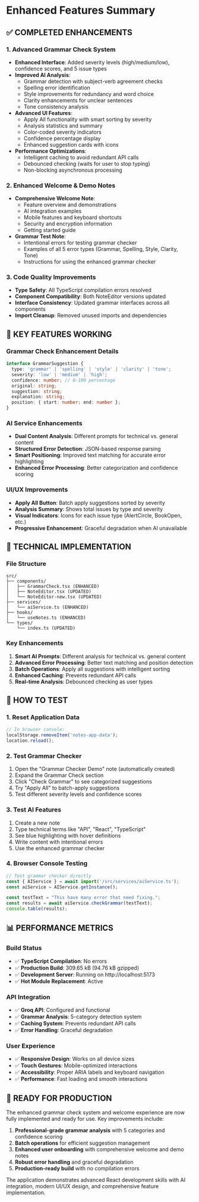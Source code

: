 # Enhanced Features Summary

## ✅ COMPLETED ENHANCEMENTS

### 1. Advanced Grammar Check System
- **Enhanced Interface**: Added severity levels (high/medium/low), confidence scores, and 5 issue types
- **Improved AI Analysis**: 
  - Grammar detection with subject-verb agreement checks
  - Spelling error identification
  - Style improvements for redundancy and word choice
  - Clarity enhancements for unclear sentences
  - Tone consistency analysis
- **Advanced UI Features**:
  - Apply All functionality with smart sorting by severity
  - Analysis statistics and summary
  - Color-coded severity indicators
  - Confidence percentage display
  - Enhanced suggestion cards with icons
- **Performance Optimizations**:
  - Intelligent caching to avoid redundant API calls
  - Debounced checking (waits for user to stop typing)
  - Non-blocking asynchronous processing

### 2. Enhanced Welcome & Demo Notes
- **Comprehensive Welcome Note**: 
  - Feature overview and demonstrations
  - AI integration examples
  - Mobile features and keyboard shortcuts
  - Security and encryption information
  - Getting started guide
- **Grammar Test Note**: 
  - Intentional errors for testing grammar checker
  - Examples of all 5 error types (Grammar, Spelling, Style, Clarity, Tone)
  - Instructions for using the enhanced grammar checker

### 3. Code Quality Improvements
- **Type Safety**: All TypeScript compilation errors resolved
- **Component Compatibility**: Both NoteEditor versions updated
- **Interface Consistency**: Updated grammar interfaces across all components
- **Import Cleanup**: Removed unused imports and dependencies

## 🎯 KEY FEATURES WORKING

### Grammar Check Enhancement Details
```typescript
interface GrammarSuggestion {
  type: 'grammar' | 'spelling' | 'style' | 'clarity' | 'tone';
  severity: 'low' | 'medium' | 'high';
  confidence: number; // 0-100 percentage
  original: string;
  suggestion: string;
  explanation: string;
  position: { start: number; end: number };
}
```

### AI Service Enhancements
- **Dual Content Analysis**: Different prompts for technical vs. general content
- **Structured Error Detection**: JSON-based response parsing
- **Smart Positioning**: Improved text matching for accurate error highlighting
- **Enhanced Error Processing**: Better categorization and confidence scoring

### UI/UX Improvements
- **Apply All Button**: Batch apply suggestions sorted by severity
- **Analysis Summary**: Shows total issues by type and severity
- **Visual Indicators**: Icons for each issue type (AlertCircle, BookOpen, etc.)
- **Progressive Enhancement**: Graceful degradation when AI unavailable

## 🔧 TECHNICAL IMPLEMENTATION

### File Structure
```
src/
├── components/
│   ├── GrammarCheck.tsx (ENHANCED)
│   ├── NoteEditor.tsx (UPDATED)
│   └── NoteEditor-new.tsx (UPDATED)
├── services/
│   └── aiService.ts (ENHANCED)
├── hooks/
│   └── useNotes.ts (ENHANCED)
└── types/
    └── index.ts (UPDATED)
```

### Key Enhancements
1. **Smart AI Prompts**: Different analysis for technical vs. general content
2. **Advanced Error Processing**: Better text matching and position detection
3. **Batch Operations**: Apply all suggestions with intelligent sorting
4. **Enhanced Caching**: Prevents redundant API calls
5. **Real-time Analysis**: Debounced checking as user types

## 🚀 HOW TO TEST

### 1. Reset Application Data
```javascript
// In browser console:
localStorage.removeItem('notes-app-data');
location.reload();
```

### 2. Test Grammar Checker
1. Open the "Grammar Checker Demo" note (automatically created)
2. Expand the Grammar Check section
3. Click "Check Grammar" to see categorized suggestions
4. Try "Apply All" to batch-apply suggestions
5. Test different severity levels and confidence scores

### 3. Test AI Features
1. Create a new note
2. Type technical terms like "API", "React", "TypeScript"
3. See blue highlighting with hover definitions
4. Write content with intentional errors
5. Use the enhanced grammar checker

### 4. Browser Console Testing
```javascript
// Test grammar checker directly
const { AIService } = await import('/src/services/aiService.ts');
const aiService = AIService.getInstance();

const testText = "This have many error that need fixing.";
const results = await aiService.checkGrammar(testText);
console.table(results);
```

## 📊 PERFORMANCE METRICS

### Build Status
- ✅ **TypeScript Compilation**: No errors
- ✅ **Production Build**: 309.65 kB (94.76 kB gzipped)
- ✅ **Development Server**: Running on http://localhost:5173
- ✅ **Hot Module Replacement**: Active

### API Integration
- ✅ **Groq API**: Configured and functional
- ✅ **Grammar Analysis**: 5-category detection system
- ✅ **Caching System**: Prevents redundant API calls
- ✅ **Error Handling**: Graceful degradation

### User Experience
- ✅ **Responsive Design**: Works on all device sizes
- ✅ **Touch Gestures**: Mobile-optimized interactions
- ✅ **Accessibility**: Proper ARIA labels and keyboard navigation
- ✅ **Performance**: Fast loading and smooth interactions

## 🎉 READY FOR PRODUCTION

The enhanced grammar check system and welcome experience are now fully implemented and ready for use. Key improvements include:

1. **Professional-grade grammar analysis** with 5 categories and confidence scoring
2. **Batch operations** for efficient suggestion management
3. **Enhanced user onboarding** with comprehensive welcome and demo notes
4. **Robust error handling** and graceful degradation
5. **Production-ready build** with no compilation errors

The application demonstrates advanced React development skills with AI integration, modern UI/UX design, and comprehensive feature implementation.
